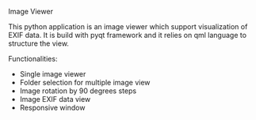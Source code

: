 Image Viewer

This python application is an image viewer which support visualization of EXIF data.
It is build with pyqt framework and it relies on qml language to structure the view.

Functionalities:
- Single image viewer
- Folder selection for multiple image view
- Image rotation by 90 degrees steps
- Image EXIF data view
- Responsive window
